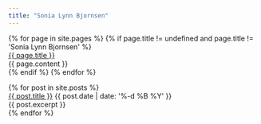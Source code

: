 ```yaml
---
title: "Sonia Lynn Bjornsen"
---
```


<div id="main-content">
  {% for page in site.pages %}
    {% if page.title != undefined and page.title != 'Sonia Lynn Bjornsen' %}
      <a name="{{ page.slug }}"></a>
      <div id="{{ page.slug }}" class="block {{ page.slug }}">
        <a href="{{ site.url }}/#{{ page.slug }}">{{ page.title }}</a>
        <div>{{ page.content }}</div>
      </div>
    {% endif %}
  {% endfor %}

  <a name="news"></a>
  <div id="news" class="block news">
    {% for post in site.posts %}
      <a name="{{ post.slug }}" id="{{ post.slug }}"></a>
      <div>
        <a href="{{ site.url }}/#{{ post.slug }}">{{ post.title }}</a>
        <time datetime="{{ post.date | date: '%Y-%m-%d' }}">{{ post.date | date: '%-d %B %Y' }}</time>
        <div>{{ post.excerpt }}</div>
      </div>
    {% endfor %}
  </div>
</div>
